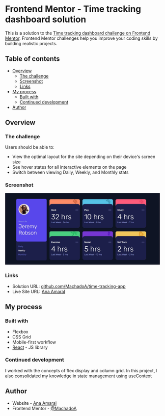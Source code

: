 # Frontend Mentor - Time tracking dashboard solution

This is a solution to the [Time tracking dashboard challenge on Frontend Mentor](https://www.frontendmentor.io/challenges/time-tracking-dashboard-UIQ7167Jw). Frontend Mentor challenges help you improve your coding skills by building realistic projects. 

## Table of contents

- [Overview](#overview)
  - [The challenge](#the-challenge)
  - [Screenshot](#screenshot)
  - [Links](#links)
- [My process](#my-process)
  - [Built with](#built-with)
  - [Continued development](#continued-development)
- [Author](#author)


## Overview

### The challenge

Users should be able to:

- View the optimal layout for the site depending on their device's screen size
- See hover states for all interactive elements on the page
- Switch between viewing Daily, Weekly, and Monthly stats

### Screenshot

![](./screenshot.jpg)

### Links

- Solution URL: [github.com/MachadoA/time-tracking-app](https://github.com/MachadoA/time-tracking-app)
- Live Site URL: [Ana Amaral](https://anaamaral.netlify.app/)

## My process

### Built with

- Flexbox
- CSS Grid
- Mobile-first workflow
- [React](https://reactjs.org/) - JS library


### Continued development

I worked with the concepts of flex display and column grid. In this project, I also consolidated my knowledge in state management using useContext

## Author

- Website - [Ana Amaral](https://anaamaral.netlify.app/)
- Frontend Mentor - [@MachadoA](https://www.frontendmentor.io/profile/MachadoA)

